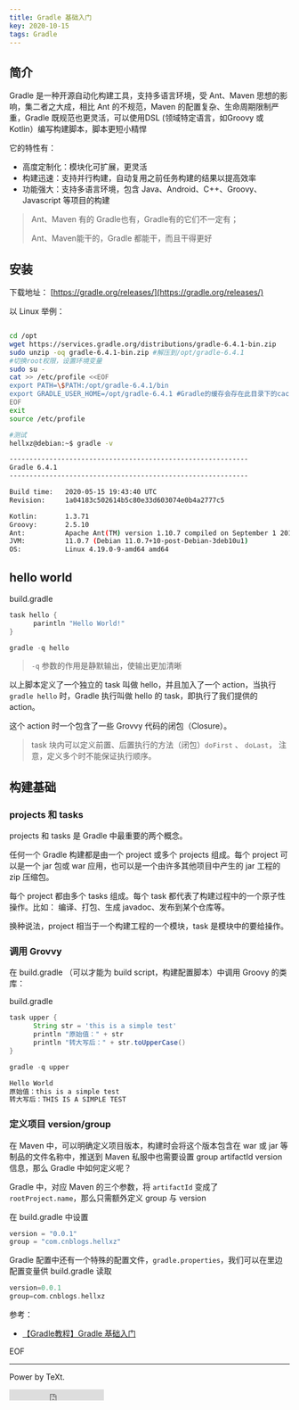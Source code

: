 ```yaml
---
title: Gradle 基础入门
key: 2020-10-15
tags: Gradle
---
```


## 简介

Gradle 是一种开源自动化构建工具，支持多语言环境，受 Ant、Maven 思想的影响，集二者之大成，相比 Ant 的不规范，Maven 的配置复杂、生命周期限制严重，Gradle 既规范也更灵活，可以使用DSL (领域特定语言，如Groovy 或 Kotlin）编写构建脚本，脚本更短小精悍

它的特性有：

- 高度定制化：模块化可扩展，更灵活
- 构建迅速：支持并行构建，自动复用之前任务构建的结果以提高效率
- 功能强大：支持多语言环境，包含 Java、Android、C++、Groovy、Javascript 等项目的构建

> Ant、Maven 有的 Gradle也有，Gradle有的它们不一定有；
>
> Ant、Maven能干的，Gradle 都能干，而且干得更好

<!--more-->

## 安装

下载地址： [https://gradle.org/releases/](https://gradle.org/releases/)

以 Linux 举例：

```bash

cd /opt
wget https://services.gradle.org/distributions/gradle-6.4.1-bin.zip
sudo unzip -oq gradle-6.4.1-bin.zip #解压到/opt/gradle-6.4.1
#切换root权限，设置环境变量
sudo su -
cat >> /etc/profile <<EOF
export PATH=\$PATH:/opt/gradle-6.4.1/bin
export GRADLE_USER_HOME=/opt/gradle-6.4.1 #Gradle的缓存会存在此目录下的caches中
EOF
exit
source /etc/profile

#测试
hellxz@debian:~$ gradle -v

------------------------------------------------------------
Gradle 6.4.1
------------------------------------------------------------

Build time:   2020-05-15 19:43:40 UTC
Revision:     1a04183c502614b5c80e33d603074e0b4a2777c5

Kotlin:       1.3.71
Groovy:       2.5.10
Ant:          Apache Ant(TM) version 1.10.7 compiled on September 1 2019
JVM:          11.0.7 (Debian 11.0.7+10-post-Debian-3deb10u1)
OS:           Linux 4.19.0-9-amd64 amd64
```

## hello world

build.gradle

```gradle
task hello {
      parintln "Hello World!"
}

gradle -q hello
```

> ` -q ` 参数的作用是静默输出，使输出更加清晰

以上脚本定义了一个独立的 task 叫做 hello，并且加入了一个 action，当执行 `gradle hello` 时，Gradle 执行叫做 hello 的 task，即执行了我们提供的 action。

这个 action 时一个包含了一些 Grovvy 代码的闭包（Closure）。

> task 块内可以定义前置、后置执行的方法（闭包）`doFirst` 、 `doLast`， 注意，定义多个时不能保证执行顺序。

## 构建基础

### projects 和 tasks

projects 和 tasks 是 Gradle 中最重要的两个概念。

任何一个 Gradle 构建都是由一个 project 或多个 projects 组成。每个 project 可以是一个 jar 包或 war 应用，也可以是一个由许多其他项目中产生的 jar 工程的 zip 压缩包。

每个 project 都由多个 tasks 组成。每个 task 都代表了构建过程中的一个原子性操作。比如： 编译、打包、生成 javadoc、发布到某个仓库等。

换种说法，project 相当于一个构建工程的一个模块，task 是模块中的要给操作。

### 调用 Grovvy

在 build.gradle （可以才能为 build script，构建配置脚本）中调用 Groovy 的类库：

build.gradle

```gradle
task upper {
      String str = 'this is a simple test'
      println "原始值：" + str
      println "转大写后：" + str.toUpperCase()
}

gradle -q upper

Hello World
原始值：this is a simple test
转大写后：THIS IS A SIMPLE TEST

```

### 定义项目 version/group

在 Maven 中，可以明确定义项目版本，构建时会将这个版本包含在 war 或 jar 等制品的文件名称中，推送到 Maven 私服中也需要设置 group artifactId version 信息，那么 Gradle 中如何定义呢？

Gradle 中，对应 Maven 的三个参数，将 `artifactId` 变成了 `rootProject.name`，那么只需额外定义 group 与 version

在 build.gradle 中设置

```gradle
version = "0.0.1"
group = "com.cnblogs.hellxz"
```

Gradle 配置中还有一个特殊的配置文件，`gradle.properties`，我们可以在里边配置变量供 build.gradle 读取

```gradle
version=0.0.1
group=com.cnblogs.hellxz
```












参考：

- [【Gradle教程】Gradle 基础入门](https://www.cnblogs.com/hellxz/p/helloworld-gradle.html)

EOF

---

Power by TeXt.

<iframe src="https://ghbtns.com/github-btn.html?user=kitian616&repo=jekyll-TeXt-theme&type=star&count=true" frameborder="0" scrolling="0" width="170px" height="20px"></iframe>
